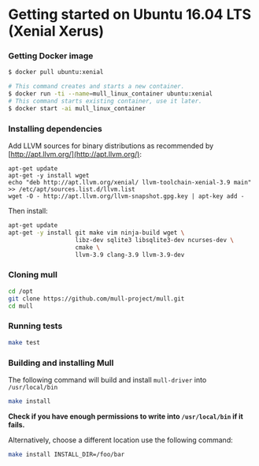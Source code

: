 # Getting started on Ubuntu 16.04 LTS (Xenial Xerus)

### Getting Docker image

```bash
$ docker pull ubuntu:xenial

# This command creates and starts a new container.
$ docker run -ti --name=mull_linux_container ubuntu:xenial
# This command starts existing container, use it later.
$ docker start -ai mull_linux_container
```

### Installing dependencies

Add LLVM sources for binary distributions as recommended by
[http://apt.llvm.org/](http://apt.llvm.org/):

```
apt-get update
apt-get -y install wget
echo "deb http://apt.llvm.org/xenial/ llvm-toolchain-xenial-3.9 main" >> /etc/apt/sources.list.d/llvm.list
wget -O - http://apt.llvm.org/llvm-snapshot.gpg.key | apt-key add -
```

Then install:

```bash
apt-get update
apt-get -y install git make vim ninja-build wget \
                   libz-dev sqlite3 libsqlite3-dev ncurses-dev \
                   cmake \
                   llvm-3.9 clang-3.9 llvm-3.9-dev
```

### Cloning mull

```bash
cd /opt
git clone https://github.com/mull-project/mull.git
cd mull
```

### Running tests

```bash
make test
```

### Building and installing Mull

The following command will build and install `mull-driver` into `/usr/local/bin`

```bash
make install
```

**Check if you have enough permissions to write into `/usr/local/bin` if it fails.**

Alternatively, choose a different location use the following command:

```bash
make install INSTALL_DIR=/foo/bar
```
